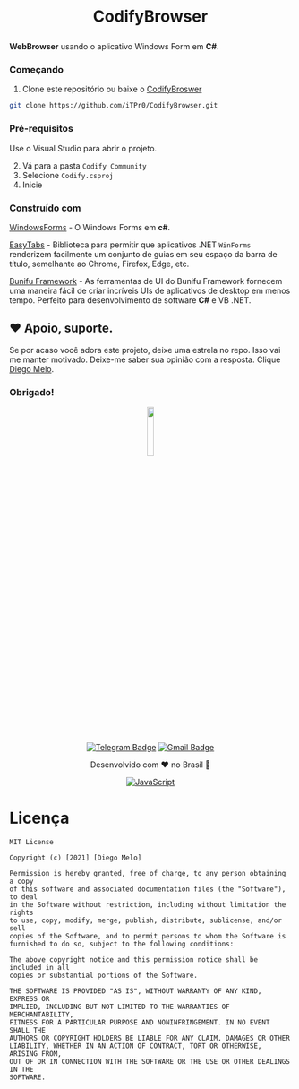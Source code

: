 # <p align="center">CodifyBrowser</p>
<b>WebBrowser</b> usando o aplicativo Windows Form em <b>C#</b>.

### Começando
1) Clone este repositório ou baixe o [CodifyBroswer](https://github.com/iTPr0/CodifyBrowser/archive/refs/heads/master.zip)
```bash
git clone https://github.com/iTPr0/CodifyBrowser.git
```
### Pré-requisitos
Use o Visual Studio para abrir o projeto.

2) Vá para a pasta `Codify Community`
3) Selecione `Codify.csproj`
4) Inicie
### Construído com
[WindowsForms](https://docs.microsoft.com/pt-br/dotnet/desktop/winforms/?view=netframeworkdesktop-4.8) - O Windows Forms em <b>c#</b>.

[EasyTabs](https://github.com/lstratman/EasyTabs) - Biblioteca para permitir que aplicativos .NET `WinForms` renderizem facilmente um conjunto de guias em seu espaço da barra de título, semelhante ao Chrome, Firefox, Edge, etc.

[Bunifu Framework](https://bunifuframework.com/) - As ferramentas de UI do Bunifu Framework fornecem uma maneira fácil de criar incríveis UIs de aplicativos de desktop em menos tempo. Perfeito para desenvolvimento de software <b>C#</b> e VB .NET.

## ❤️ Apoio, suporte.

Se por acaso você adora este projeto, deixe uma estrela no repo. Isso vai me manter motivado. Deixe-me saber sua opinião com a resposta. Clique [Diego Melo](https://tifodao.tk/#contact).

### Obrigado!


<div align="center">
<a href="https://tifodao.tk">
 <img src="https://tifodao.tk/images/autor/perfil.jpg" width="15%" height="15%">
</a>
<br/>

[![Telegram Badge](https://img.shields.io/badge/Telegram-2CA5E0?style=for-the-badge&logo=telegram&logoColor=white&link=https://t.me/tifodao)](https://t.me/tifodao)
[![Gmail Badge](https://img.shields.io/badge/Gmail-D14836?style=for-the-badge&logo=gmail&logoColor=white&link=mailto:diegomelo.info@gmail.com)](mailto:diegomelo.info@gmail.com)
</div>

<div align="center">
Desenvolvido com ❤️ no Brasil 🌟 <br/>

[![JavaScript](https://img.shields.io/badge/JavaScript-F7DF1E?style=for-the-badge&logo=javascript&logoColor=black)](https://www.javascript.com/)
</div>


# Licença

```
MIT License

Copyright (c) [2021] [Diego Melo]

Permission is hereby granted, free of charge, to any person obtaining a copy
of this software and associated documentation files (the "Software"), to deal
in the Software without restriction, including without limitation the rights
to use, copy, modify, merge, publish, distribute, sublicense, and/or sell
copies of the Software, and to permit persons to whom the Software is
furnished to do so, subject to the following conditions:

The above copyright notice and this permission notice shall be included in all
copies or substantial portions of the Software.

THE SOFTWARE IS PROVIDED "AS IS", WITHOUT WARRANTY OF ANY KIND, EXPRESS OR
IMPLIED, INCLUDING BUT NOT LIMITED TO THE WARRANTIES OF MERCHANTABILITY,
FITNESS FOR A PARTICULAR PURPOSE AND NONINFRINGEMENT. IN NO EVENT SHALL THE
AUTHORS OR COPYRIGHT HOLDERS BE LIABLE FOR ANY CLAIM, DAMAGES OR OTHER
LIABILITY, WHETHER IN AN ACTION OF CONTRACT, TORT OR OTHERWISE, ARISING FROM,
OUT OF OR IN CONNECTION WITH THE SOFTWARE OR THE USE OR OTHER DEALINGS IN THE
SOFTWARE.
```
